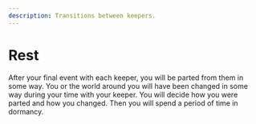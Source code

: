 ```yaml
---
description: Transitions between keepers.
---
```


# Rest

  
After your final event with each keeper, you will be parted from them in some way. You or the world around you will have been changed in some way during your time with your keeper. You will decide how you were parted and how you changed. Then you will spend a period of time in dormancy.

